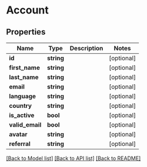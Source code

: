 # Account

## Properties
Name | Type | Description | Notes
------------ | ------------- | ------------- | -------------
**id** | **string** |  | [optional] 
**first_name** | **string** |  | [optional] 
**last_name** | **string** |  | [optional] 
**email** | **string** |  | [optional] 
**language** | **string** |  | [optional] 
**country** | **string** |  | [optional] 
**is_active** | **bool** |  | [optional] 
**valid_email** | **bool** |  | [optional] 
**avatar** | **string** |  | [optional] 
**referral** | **string** |  | [optional] 

[[Back to Model list]](../README.md#documentation-for-models) [[Back to API list]](../README.md#documentation-for-api-endpoints) [[Back to README]](../README.md)


